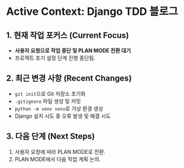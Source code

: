 # Active Context: Django TDD 블로그

## 1. 현재 작업 포커스 (Current Focus)

- **사용자 요청으로 작업 중단 및 PLAN MODE 전환 대기**
- 프로젝트 초기 설정 단계 진행 중단됨.

## 2. 최근 변경 사항 (Recent Changes)

- `git init`으로 Git 저장소 초기화
- `.gitignore` 파일 생성 및 커밋
- `python -m venv venv`로 가상 환경 생성
- Django 설치 시도 중 오류 발생 및 해결 시도

## 3. 다음 단계 (Next Steps)

1.  사용자 요청에 따라 PLAN MODE로 전환.
2.  PLAN MODE에서 다음 작업 계획 논의.
